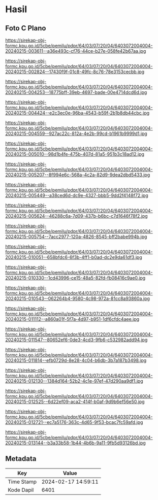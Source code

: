 # Hasil

## Foto C Plano

https://sirekap-obj-formc.kpu.go.id/5cbe/pemilu/pdpr/64/03/07/20/04/6403072004004-20240215-003611--a36e493c-cf76-44ce-b27e-058fe42b67aa.jpg

https://sirekap-obj-formc.kpu.go.id/5cbe/pemilu/pdpr/64/03/07/20/04/6403072004004-20240215-002824--17430f9f-01c8-49fc-8c76-78e3153cecbb.jpg

https://sirekap-obj-formc.kpu.go.id/5cbe/pemilu/pdpr/64/03/07/20/04/6403072004004-20240215-004253--18775bff-39eb-4697-bade-00e4714dcd6d.jpg

https://sirekap-obj-formc.kpu.go.id/5cbe/pemilu/pdpr/64/03/07/20/04/6403072004004-20240215-004424--e2c3ec0e-96ba-4543-b59f-2b1b8db44cbc.jpg

https://sirekap-obj-formc.kpu.go.id/5cbe/pemilu/pdpr/64/03/07/20/04/6403072004004-20240215-004559--927ac22c-812a-4e2b-99cd-b1961b9999d1.jpg

https://sirekap-obj-formc.kpu.go.id/5cbe/pemilu/pdpr/64/03/07/20/04/6403072004004-20240215-005010--98d1b4fe-475b-407d-81a5-951b3c18ad12.jpg

https://sirekap-obj-formc.kpu.go.id/5cbe/pemilu/pdpr/64/03/07/20/04/6403072004004-20240215-005207--8f994e6c-568a-4c2a-82d9-9dea2dbd5433.jpg

https://sirekap-obj-formc.kpu.go.id/5cbe/pemilu/pdpr/64/03/07/20/04/6403072004004-20240215-005449--a38ced6d-dc9e-4327-bbb5-9dd2f4148f72.jpg

https://sirekap-obj-formc.kpu.go.id/5cbe/pemilu/pdpr/64/03/07/20/04/6403072004004-20240215-005624--46288c6a-7d09-437b-b6bc-c7d1646f78f2.jpg

https://sirekap-obj-formc.kpu.go.id/5cbe/pemilu/pdpr/64/03/07/20/04/6403072004004-20240215-005754--7acc2977-120a-4826-8545-bff2babe994b.jpg

https://sirekap-obj-formc.kpu.go.id/5cbe/pemilu/pdpr/64/03/07/20/04/6403072004004-20240215-010051--658bfdc6-6f3b-4ff1-b0ad-dc2e9da61df3.jpg

https://sirekap-obj-formc.kpu.go.id/5cbe/pemilu/pdpr/64/03/07/20/04/6403072004004-20240215-010330--1cd43996-ce15-48a5-82fd-fb08416c9ae0.jpg

https://sirekap-obj-formc.kpu.go.id/5cbe/pemilu/pdpr/64/03/07/20/04/6403072004004-20240215-010543--062264b4-9580-4c98-972a-81cc8a93860a.jpg

https://sirekap-obj-formc.kpu.go.id/5cbe/pemilu/pdpr/64/03/07/20/04/6403072004004-20240215-011112--a860a01f-5f7a-4d97-b951-1df6cfdc4aee.jpg

https://sirekap-obj-formc.kpu.go.id/5cbe/pemilu/pdpr/64/03/07/20/04/6403072004004-20240215-011547--80652ef6-0de3-4cd3-9fb6-c532982add94.jpg

https://sirekap-obj-formc.kpu.go.id/5cbe/pemilu/pdpr/64/03/07/20/04/6403072004004-20240215-011814--efb0729d-8e28-4c04-b6db-3b7a187b3498.jpg

https://sirekap-obj-formc.kpu.go.id/5cbe/pemilu/pdpr/64/03/07/20/04/6403072004004-20240215-012130--1384d164-52b2-4c1e-97ef-47d290aa9df1.jpg

https://sirekap-obj-formc.kpu.go.id/5cbe/pemilu/pdpr/64/03/07/20/04/6403072004004-20240215-012525--6d22ef09-aca2-414f-b0af-9d9b6ef56e50.jpg

https://sirekap-obj-formc.kpu.go.id/5cbe/pemilu/pdpr/64/03/07/20/04/6403072004004-20240215-012721--ec7a5176-363c-4d65-9f53-bcac7fc59afd.jpg

https://sirekap-obj-formc.kpu.go.id/5cbe/pemilu/pdpr/64/03/07/20/04/6403072004004-20240215-013144--b3a33b58-1b44-4b6b-9a11-9fb5d93126bd.jpg


## Metadata

| Key        | Value               |
| ---------- | ------------------- |
| Time Stamp | 2024-02-17 14:59:11 |
| Kode Dapil | 6401                |



